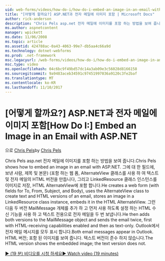 ```yaml
---
uid: web-forms/videos/how-do-i/how-do-i-embed-an-image-in-an-email-with-aspnet
title: "[어떻게 할까요?] ASP.NET과 전자 메일에 이미지 포함 | Microsoft Docs"
author: rick-anderson
description: "Chris Pels asp.net 전자 메일에 이미지를 포함 하는 방법을 보여 줍니다. 그에 대 한 필드에, 보낸 사람, 제목 및 본문) (포함 하는 웹 폼을 만듭니다, 그리고는 AlternateView를 사용 하 여..."
ms.author: aspnetcontent
manager: wpickett
ms.date: 11/06/2008
ms.topic: article
ms.assetid: 424788ac-0a43-4063-99e7-db5aa4c66a9d
ms.technology: dotnet-webforms
ms.prod: .net-framework
msc.legacyurl: /web-forms/videos/how-do-i/how-do-i-embed-an-image-in-an-email-with-aspnet
msc.type: video
ms.openlocfilehash: 04c6bc9f49bd57dc14a3ab09e3c56028d8166158
ms.sourcegitcommit: 9a9483aceb34591c97451997036a9120c3fe2baf
ms.translationtype: MT
ms.contentlocale: ko-KR
ms.lasthandoff: 11/10/2017
---
```

<a name="how-do-i-embed-an-image-in-an-email-with-aspnet"></a><span data-ttu-id="e4125-104">[어떻게 할까요?] ASP.NET과 전자 메일에 이미지 포함</span><span class="sxs-lookup"><span data-stu-id="e4125-104">[How Do I:] Embed an Image in an Email with ASP.NET</span></span>
====================
<span data-ttu-id="e4125-105">으로 [Chris Pels](https://twitter.com/chrispels)</span><span class="sxs-lookup"><span data-stu-id="e4125-105">by [Chris Pels](https://twitter.com/chrispels)</span></span>

<span data-ttu-id="e4125-106">Chris Pels asp.net 전자 메일에 이미지를 포함 하는 방법을 보여 줍니다.</span><span class="sxs-lookup"><span data-stu-id="e4125-106">Chris Pels shows how to embed an image in an email with ASP.NET.</span></span> <span data-ttu-id="e4125-107">그에 대 한 필드에, 보낸 사람, 제목 및 본문) (포함 하는 웹 폼, AlternateView 클래스를 사용 하 여 텍스트 및 전자 메일의 HTML 버전을 만듭니다, 그리고 LinkedResource 클래스 인스턴스를 이미지로 저장, HTML AlternateView에 포함 합니다.</span><span class="sxs-lookup"><span data-stu-id="e4125-107">He creates a web form (with fields for To, From, Subject, and Body), uses the AlternateView class to create text and HTML versions of an email, stores an image in a LinkedResource class instance, embeds it in the HTML AlternateView.</span></span> <span data-ttu-id="e4125-108">그런 다음 두 버전 MailMessage 개체를 추가 하 고 먼저 사용 하도록 설정 하는 HTML 수신 기능을 사용 하 고 텍스트 전용으로 전자 메일을 두 번 보냅니다.</span><span class="sxs-lookup"><span data-stu-id="e4125-108">He then adds both versions to the MailMessage object and sends the email twice, first with HTML-receiving capabilities enabled and then as text-only.</span></span> <span data-ttu-id="e4125-109">Outlook에서 전자 메일 메시지를 모두 표시 합니다.</span><span class="sxs-lookup"><span data-stu-id="e4125-109">Both email messages appear in Outlook.</span></span> <span data-ttu-id="e4125-110">HTML 버전; 포함 된 이미지를 보여 줍니다. 텍스트 버전이 준수 하지 않습니다.</span><span class="sxs-lookup"><span data-stu-id="e4125-110">The HTML version shows the embedded image; the text version does not.</span></span>

[<span data-ttu-id="e4125-111">&#9654; (19 분) 비디오를 시청 하세요</span><span class="sxs-lookup"><span data-stu-id="e4125-111">&#9654; Watch video (19 minutes)</span></span>](https://channel9.msdn.com/Blogs/ASP-NET-Site-Videos/how-do-i-embed-an-image-in-an-email-with-aspnet)
